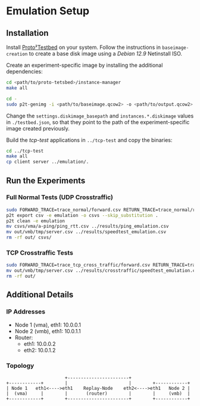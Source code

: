 # Emulation Setup

## Installation
Install [Proto²Testbed](https://github.com/martin-ottens/proto2testbed) on your system. Follow the instructions in `baseimage-creation` to create a base disk image using a *Debian 12.9* Netinstall ISO.

Create an experiment-specific image by installing the additional dependencies:
```bash
cd <path/to/proto-tetsbed>/instance-manager
make all

cd -
sudo p2t-genimg -i <path/to/baseimage.qcow2> -o <path/to/output.qcow2> -p <path/to/proto-tetsbed>/instance-manager/instance-manager.deb -e extra.commands
```

Change the `settings.diskimage_basepath` and `instances.*.diskimage` values in `./testbed.json`, so that they point to the path of the experiment-specific image created previously.

Build the *tcp-test* applications in `../tcp-test` and copy the binaries:
```bash
cd ../tcp-test
make all
cp client server ../emulation/.
```

## Run the Experiments
### Full Normal Tests (UDP Crosstraffic)

```bash
sudo FORWARD_TRACE=trace_normal/forward.csv RETURN_TRACE=trace_normal/return.csv p2t run -p out -e emulation .
p2t export csv -e emulation -o csvs --skip_substitution .
p2t clean -e emulation
mv csvs/vma/a-ping/ping_rtt.csv ../results/ping_emulation.csv
mv out/vmb/tmp/server.csv ../results/speedtest_emulation.csv
rm -rf out/ csvs/
```

### TCP Crosstraffic Tests
```bash
sudo FORWARD_TRACE=trace_tcp_cross_traffic/forward.csv RETURN_TRACE=trace_tcp_cross_traffic/return.csv p2t run -p out -d .
mv out/vmb/tmp/server.csv ../results/crosstraffic/speedtest_emulation.csv
rm -rf out/
```

## Additional Details
### IP Addresses
- Node 1 (vma), eth1: 10.0.0.1
- Node 2 (vmb), eth1: 10.0.1.1
- Router:
   - eth1: 10.0.0.2
   - eth2: 10.0.1.2

### Topology
```
                      +-----------------------+                      
+------------+        |                       |        +------------+
| Node 1   eth1<---->eth1    Replay-Node    eth2<---->eth1   Node 2 |
|  (vma)     |        |       (router)        |        |     (vmb)  |
+------------+        +-----------------------+        +------------+
```
